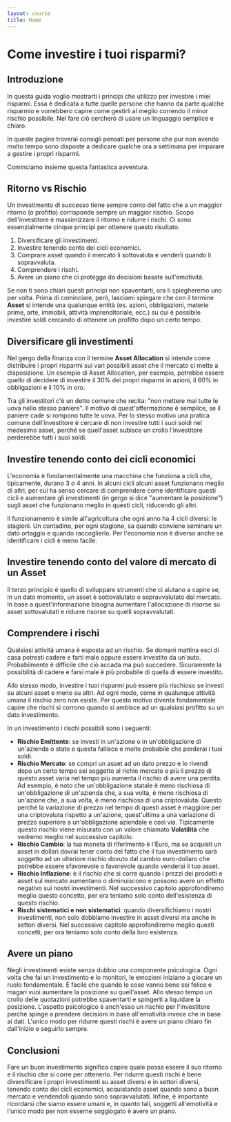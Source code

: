 ```yaml
---
layout: course
title: Home
---
```

# Come investire i tuoi risparmi?

## Introduzione

In questa guida voglio mostrarti i principi che utilizzo per investire i miei risparmi. Essa è dedicata a tutte quelle persone che hanno da parte qualche risparmio e vorrebbero capire come gestirli al meglio correndo il minor rischio possibile. Nel fare ciò cercherò di usare un linguaggio semplice e chiaro.

In queste pagine troverai consigli pensati per persone che pur non avendo molto tempo sono disposte a dedicare qualche ora a settimana per imparare a gestire i propri risparmi.

Cominciamo insieme questa fantastica avventura.

## Ritorno vs Rischio

Un investimento di successo tiene sempre conto del fatto che a un maggior ritorno (o profitto) corrisponde sempre un maggior rischio. Scopo dell'investitore è massimizzare il ritorno e ridurre i rischi. Ci sono essenzialmente cinque principi per ottenere questo risultato.

1. Diversificare gli investimenti.
2. Investire tenendo conto dei cicli economici.
3. Comprare asset quando il mercato li sottovaluta e venderli quando li sopravvaluta.
4. Comprendere i rischi.
5. Avere un piano che ci protegga da decisioni basate sull'emotività.

Se non ti sono chiari questi principi non spaventarti, ora li spiegheremo uno per volta. Prima di cominciare, però, lasciami spiegare che con il termine **Asset** si intende una qualunque entità (es. azioni, obbligazioni, materie prime, arte, immobili, attività imprenditoriale, ecc.) su cui è possibile investire soldi cercando di ottenere un profitto dopo un certo tempo. 

## Diversificare gli investimenti

Nel gergo della finanza con il termine **Asset Allocation** si intende come distribuire i propri risparmi sui vari possibili asset che il mercato ci mette a disposizione. Un esempio di Asset Allocation, per esempio, potrebbe essere quello di decidere di investire il 30% dei propri risparmi in azioni, il 60% in obbligazioni e il 10% in oro.

Tra gli investitori c'è un detto comune che recita: "non mettere mai tutte le uova nello stesso paniere". Il motivo di quest'affermazione è semplice, se il paniere cade si rompono tutte le uova. Per lo stesso motivo una pratica comune dell'investitore è cercare di non investire tutti i suoi soldi nel medesimo asset, perché se quell'asset subisce un crollo l'investitore perderebbe tutti i suoi soldi.

## Investire tenendo conto dei cicli economici

L'economia è fondamentalmente una macchina che funziona a cicli che, tipicamente, durano 3 o 4 anni. In alcuni cicli alcuni asset funzionano meglio di altri, per cui ha senso cercare di comprendere come identificare questi cicli e aumentare gli investimenti (in gergo si dice "aumentare la posizione") sugli asset che funzionano meglio in questi cicli, riducendo gli altri. 

Il funzionamento è simile all'agricoltura che ogni anno ha 4 cicli diversi: le stagioni. Un contadino, per ogni stagione, sa quando conviene seminare un dato ortaggio e quando raccoglierlo. Per l'economia non è diverso anche se identificare i cicli è meno facile.

## Investire tenendo conto del valore di mercato di un Asset

Il terzo principio è quello di sviluppare strumenti che ci aiutano a capire se, in un dato momento, un asset è sottovalutato o sopravvalutato dal mercato.
In base a quest'informazione bisogna aumentare l'allocazione di risorse su asset sottovalutati e ridurre risorse su quelli sopravvalutati.

## Comprendere i rischi

Qualsiasi attività umana è esposta ad un rischio. Se domani mattina esci di casa potresti cadere e farti male oppure essere investito da un'auto. Probabilmente è difficile che ciò accada ma può succedere. Sicuramente la possibilità di cadere e farsi male è più probabile di quella di essere investito.

Allo stesso modo, investire i tuoi risparmi può essere più rischioso se investi su alcuni asset e meno su altri. Ad ogni modo, come in qualunque attività umana il rischio zero non esiste. Per questo motivo diventa fondamentale capire che rischi si corrono quando si ambisce ad un qualsiasi profitto su un dato investimento.

In un investimento i rischi possibili sono i seguenti:

- **Rischio Emittente**: se investi in un'azione o in un'obbligazione di un'azienda o stato e questa fallisce e molto probabile che perderai i tuoi soldi.
- **Rischio Mercato**: se compri un asset ad un dato prezzo e lo rivendi dopo un certo tempo sei soggetto al richio mercato e più il prezzo di questo asset varia nel tempo più aumenta il rischio di avere una perdita. Ad esempio, è noto che un'obbligazione statale è meno rischiosa di un'obbligazione di un'azienda che, a sua volta, è meno rischiosa di un'azione che, a sua volta, è meno rischiosa di una criptovaluta. Questo perché la variazione di prezzo nel tempo di questi asset è maggiore per una criptovaluta rispetto a un'azione, quest'ultima a una variazione di prezzo superiore a un'obbligazione aziendale e così via. Tipicamente questo rischio viene misurato con un valore chiamato **Volatilità** che vedremo meglio nel successivo capitolo.
- **Rischio Cambio**: la tua moneta di riferimento è l'Euro, ma se acquisti un asset in dollari dovrai tener conto del fatto che il tuo investimento sarà soggetto ad un ulteriore rischio dovuto dal cambio euro-dollaro che potrebbe essere sfavorevole o favorevole quando venderai il tuo asset.
- **Rischio Inflazione**: è il rischio che si corre quando i prezzi dei prodotti e asset sul mercato aumentano o diminuiscono e possono avere un effetto negativo sui nostri investimenti. Nel successivo capitolo approfondiremo meglio questo concetto, per ora teniamo solo conto dell'esistenza di questo rischio.
- **Rischi sistematici e non sistematici**: quando diversifichiamo i nostri investimenti, non solo dobbiamo investire in asset diversi ma anche in settori diversi. Nel successivo capitolo approfondiremo meglio questi concetti, per ora teniamo solo conto della loro esistenza.

## Avere un piano

Negli investimenti esiste senza dubbio una componente psicologica. Ogni volta che fai un investimento e lo monitori, le emozioni iniziano a giocare un ruolo fondamentale. È facile che quando le cose vanno bene sei felice e magari vuoi aumentare la posizione su quell'asset. Allo stesso tempo un crollo delle quotazioni potrebbe spaventarti e spingerti a liquidare la posizione. L'aspetto psicologico è anch'esso un rischio
per l'investitore perché spinge a prendere decisioni in base all'emotività invece che in base ai dati. L'unico modo per ridurre questi rischi è avere un piano chiaro fin dall'inizio e seguirlo sempre.

## Conclusioni

Fare un buon investimento significa capire quale possa essere il suo ritorno e il rischio che si corre per ottenerlo. Per ridurre questi rischi è bene diversificare i propri investimenti su asset diversi e in settori diversi, tenendo conto dei cicli economici, acquistando asset quando sono a buon mercato e vendendoli quando
sono sopravvalutati. Infine, è importante ricordarsi che siamo essere umani e, in quanto tali, soggetti all'emotività e l'unico modo per non esserne soggiogato è avere un piano.
